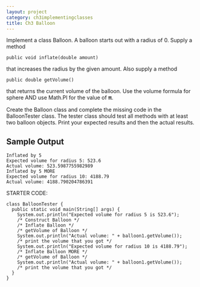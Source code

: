 ```yaml
---
layout: project
category: ch3implementingclasses
title: Ch3 Balloon
---
```



Implement a class Balloon. A balloon starts out with a radius of 0. Supply a method
```
public void inflate(double amount)
```
that increases the radius by the given amount. Also supply a method
```
public double getVolume()
```
that returns the current volume of the balloon. Use the volume formula for sphere AND use Math.PI for the value of 𝛑.

Create the Balloon class and complete the missing code in the BalloonTester class. The tester class should test all methods with at least two balloon objects. Print your expected results and then the actual results.

## Sample Output
```
Inflated by 5
Expected volume for radius 5: 523.6
Actual volume: 523.5987755982989
Inflated by 5 MORE
Expected volume for radius 10: 4188.79
Actual volume: 4188.790204786391
```

STARTER CODE:
```
class BalloonTester {
  public static void main(String[] args) {
    System.out.println("Expected volume for radius 5 is 523.6");
    /* Construct Balloon */
    /* Inflate Balloon */
    /* getVolume of Balloon */
    System.out.println("Actual volume: " + balloon1.getVolume());
    /* print the volume that you got */
    System.out.println("Expected volume for radius 10 is 4188.79");
    /* Inflate Balloon MORE */
    /* getVolume of Balloon */
    System.out.println("Actual volume: " + balloon1.getVolume());
    /* print the volume that you got */
  }
}
```


<!--
Test case

@Test
public void inflate_and_getVolume() {
  Balloon temp = new Balloon();
  temp.inflate(1.0);
  assertEquals(4.1887902047863905, temp.getVolume(), 0.0000000001);
  temp = new Balloon();
  temp.inflate(3.0);
  assertEquals(113.09733552923255, temp.getVolume(), 0.0000000001);
  temp = new Balloon();
  temp.inflate(10.3);
  assertEquals(4577.20415410562, temp.getVolume(), 0.0000000001);
}

-->

  
